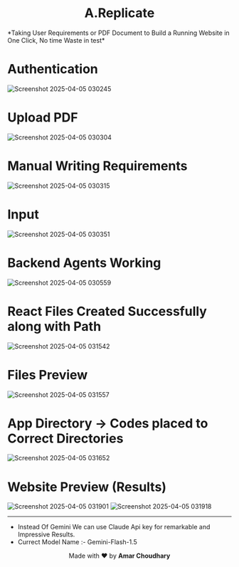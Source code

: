<h1 align="center">A.Replicate</h1>
*Taking User Requirements or PDF Document to Build a Running Website in One Click, No time Waste in test*

# Authentication 
![Screenshot 2025-04-05 030245](https://github.com/user-attachments/assets/0e60d29a-3008-4500-98f4-9ecee720ca18)
# Upload PDF
![Screenshot 2025-04-05 030304](https://github.com/user-attachments/assets/f5d9ef07-5803-46f0-bbee-99c6bd7496bb)
# Manual Writing Requirements
![Screenshot 2025-04-05 030315](https://github.com/user-attachments/assets/2e398f99-7379-432b-8901-6bb05d40fd03)
# Input
![Screenshot 2025-04-05 030351](https://github.com/user-attachments/assets/4a2d77d4-8850-4543-8d17-6d558e0898db)
# Backend Agents Working
![Screenshot 2025-04-05 030559](https://github.com/user-attachments/assets/6df772bd-5bb7-406e-a436-4a3dc3436e22)
# React Files Created Successfully along with Path
![Screenshot 2025-04-05 031542](https://github.com/user-attachments/assets/78be44b2-8f35-40e2-a3da-e2440848b449)
# Files Preview
![Screenshot 2025-04-05 031557](https://github.com/user-attachments/assets/af35bf98-ffa5-4f69-9827-95854be1c26e)
# App Directory -> Codes placed to Correct Directories 
![Screenshot 2025-04-05 031652](https://github.com/user-attachments/assets/75aaff0a-50da-4acd-82b1-fdc66c54eb52)
# Website Preview (Results)
![Screenshot 2025-04-05 031901](https://github.com/user-attachments/assets/b18f38ac-2fa6-4a6b-9d7e-2f5e80d2adab)
![Screenshot 2025-04-05 031918](https://github.com/user-attachments/assets/afdcae19-b3e8-48bb-8c73-08f75ac31ac5)

---
* Instead Of Gemini We can use Claude Api key for remarkable and Impressive Results.
* Currect Model Name :- Gemini-Flash-1.5

<p align="center">
  Made with ❤️ by <strong>Amar Choudhary</strong>
</p>
